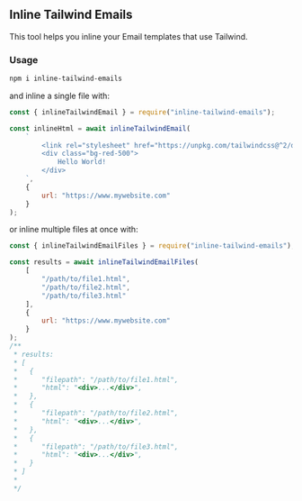 ## Inline Tailwind Emails

This tool helps you inline your Email templates that use Tailwind.

### Usage

```sh
npm i inline-tailwind-emails
```

and inline a single file with:

```js
const { inlineTailwindEmail } = require("inline-tailwind-emails");

const inlineHtml = await inlineTailwindEmail(
    `
        <link rel="stylesheet" href="https://unpkg.com/tailwindcss@^2/dist/tailwind.min.css">
        <div class="bg-red-500">
            Hello World!
        </div>
    `,
    {
        url: "https://www.mywebsite.com"
    }
);
```

or inline multiple files at once with:

```js
const { inlineTailwindEmailFiles } = require("inline-tailwind-emails");

const results = await inlineTailwindEmailFiles(
    [
        "/path/to/file1.html",
        "/path/to/file2.html",
        "/path/to/file3.html"
    ],
    {
        url: "https://www.mywebsite.com"
    }
);
/**
 * results:
 * [
 *   {
 *      "filepath": "/path/to/file1.html",
 *      "html": "<div>...</div>",
 *   },
 *   {
 *      "filepath": "/path/to/file2.html",
 *      "html": "<div>...</div>",
 *   },
 *   {
 *      "filepath": "/path/to/file3.html",
 *      "html": "<div>...</div>",
 *   }
 * ]
 * 
 */
```